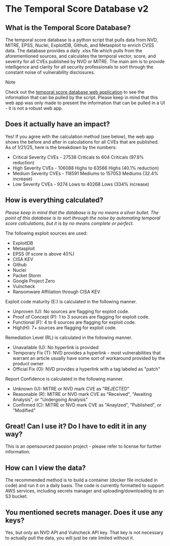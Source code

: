 # The Temporal Score Database v2

## What is the Temporal Score Database?
The temporal score database is a python script that pulls data from NVD, MITRE, EPSS, Nuclei, ExploitDB, Github, and Metasploit to enrich CVSS data. The database provides a daily .xlsx file which pulls from the aforementioned sources, and calculates the temporal vector, score, and severity for all CVEs published by NVD or MITRE. The main aim is to provide intelligence and clarity for all security professionals to sort through the constant noise of vulnerability disclosures. 

> [!NOTE]
> Check out the [temporal score database web application](https://temporalscoredatabase.com/) to see the information that can be pulled by the script. Please keep in mind that this web app was only made to present the information that can be pulled in a UI - it is not a robust web app.

## Does it actually have an impact?
Yes! If you agree with the calculation method (see below), the web app shows the before and after in calculations for all CVEs that are published. As of 1/21/25, here is the breakdown by the numbers:

 - Critical Severity CVEs - 27538 Criticals to 604 Criticals (97.8% reduction)
 - High Severity CVEs - 106088 Highs to 63566 Highs (40.1% reduction)
 - Medium Severity CVEs - 118591 Mediums to 157053 Mediums (32.4% increase)
 - Low Severity CVEs - 9274 Lows to 40268 Lows (334% increase)

## How is everything calculated?
*Please keep in mind that the database is by no means a silver bullet. The point of this database is to sort through the noise by automating temporal score calculations, but it is by no means complete or perfect.*

The following exploit sources are used:
 - ExploitDB
 - Metasploit
 - EPSS (If score is above 40%)
 - CISA KEV
 - Github
 - Nuclei
 - Packet Storm
 - Google Project Zero
 - Vulncheck
 - Ransomware Affiliation through CISA KEV
 
 Exploit code maturity (E:) is calculated in the following manner. 
 - Unproven (U): No sources are flagging for exploit code. 
 - Proof of Concept (P): 1 to 3 sources are flagging for exploit code.
 - Functional (F): 4 to 6 sources are flagging for exploit code.
 - High(H): 7+ sources are flagging for exploit code.
 
 Remediation Level (RL) is calculated in the following manner.
 - Unavailable (U): No hyperlink is provided
 - Temporary Fix (T): NVD provides a hyperlink - most vulnerabilities that warrant an article usually have
 some sort of workaround provided by the product owner
 - Official Fix (O): NVD provides a hyperlink with a tag labeled as "patch"
 
 Report Confidence is calculated in the following manner.
 - Unknown (U): MITRE or NVD mark CVE as "REJECTED"
 - Reasonable (R): MITRE or NVD mark CVE as "Received", "Awaiting Analysis", or "Undergoing Analysis"
 - Confirmed (C): MITRE or NVD mark CVE as "Anaylzed", "Published", or "Modified"

## Great! Can I use it? Do I have to edit it in any way?
This is an opensourced passion project - please refer to license for further information.


## How can I view the data?
The recommended method is to build a container (docker file included in code) and run it on a daily basis. The code is currently formatted to support AWS services, including secrets manager and uploading/downloading to an S3 bucket.

## You mentioned secrets manager. Does it use any keys?
Yes, but only an NVD API and Vulncheck API key. That key is not necessary to actually pull the data, you will just be rate limited without it. 
